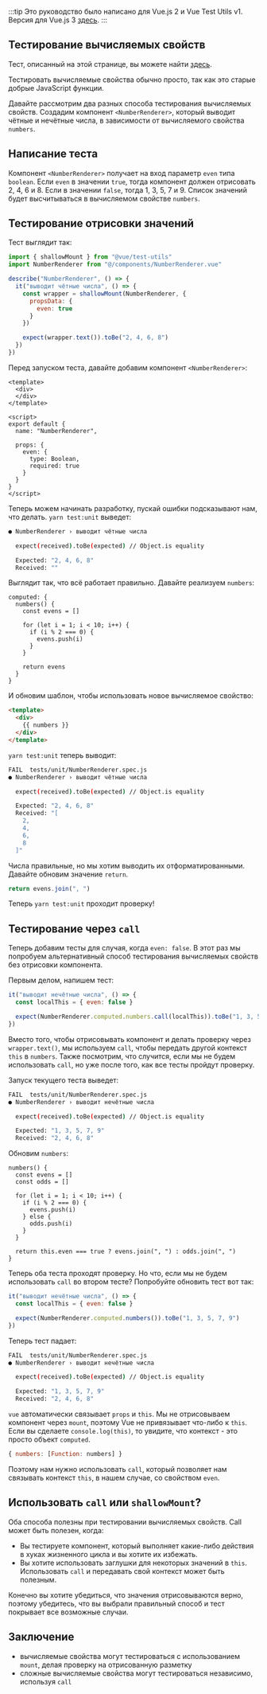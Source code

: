 :::tip Это руководство было написано для Vue.js 2 и Vue Test Utils v1.
Версия для Vue.js 3 [здесь](/v3/ru).
:::

## Тестирование вычисляемых свойств

Тест, описанный на этой странице, вы можете найти [здесь](https://github.com/lmiller1990/vue-testing-handbook/tree/master/demo-app/tests/unit/NumberRenderer.spec.js).

Тестировать вычисляемые свойства обычно просто, так как это старые добрые JavaScript функции.

Давайте рассмотрим два разных способа тестирования вычисляемых свойств. Создадим компонент `<NumberRenderer>`, который выводит чётные и нечётные числа, в зависимости от вычисляемого свойства `numbers`. 

## Написание теста

Компонент `<NumberRenderer>` получает на вход параметр `even` типа `boolean`. Если `even` в значении `true`, тогда компонент должен отрисовать 2, 4, 6 и 8. Если в значении `false`, тогда 1, 3, 5, 7 и 9. Список значений будет высчитываться в вычисляемом свойстве `numbers`.

## Тестирование отрисовки значений

Тест выглядит так:

```js
import { shallowMount } from "@vue/test-utils"
import NumberRenderer from "@/components/NumberRenderer.vue"

describe("NumberRenderer", () => {
  it("выводит чётные числа", () => {
    const wrapper = shallowMount(NumberRenderer, {
      propsData: {
        even: true
      }
    })

    expect(wrapper.text()).toBe("2, 4, 6, 8")
  })
})
```

Перед запуском теста, давайте добавим компонент `<NumberRenderer>`:

```vue
<template>
  <div>
  </div>
</template>

<script>
export default {
  name: "NumberRenderer",

  props: {
    even: {
      type: Boolean,
      required: true
    }
  }
}
</script>
```

Теперь можем начинать разработку, пускай ошибки подсказывают нам, что делать. `yarn test:unit` выведет:

```bash
● NumberRenderer › выводит чётные числа

  expect(received).toBe(expected) // Object.is equality

  Expected: "2, 4, 6, 8"
  Received: ""
```

Выглядит так, что всё работает правильно. Давайте реализуем `numbers`:

```vue
computed: {
  numbers() {
    const evens = []

    for (let i = 1; i < 10; i++) {
      if (i % 2 === 0) {
        evens.push(i)
      }
    }

    return evens
  }
}
```

И обновим шаблон, чтобы использовать новое вычисляемое свойство:

```html
<template>
  <div>
    {{ numbers }}
  </div>
</template>
```

`yarn test:unit` теперь выводит:

```bash
FAIL  tests/unit/NumberRenderer.spec.js
● NumberRenderer › выводит чётные числа

  expect(received).toBe(expected) // Object.is equality

  Expected: "2, 4, 6, 8"
  Received: "[
    2,
    4,
    6,
    8
  ]"
```

Числа правильные, но мы хотим выводить их отформатированными. Давайте обновим значение `return`.

```js
return evens.join(", ")
```

Теперь `yarn test:unit` проходит проверку! 

## Тестирование через `call` 

Теперь добавим тесты для случая, когда `even: false`. В этот раз мы попробуем альтернативный способ тестирования вычисляемых свойств без отрисовки компонента.

Первым делом, напишем тест:

```js
it("выводит нечётные числа", () => {
  const localThis = { even: false }

  expect(NumberRenderer.computed.numbers.call(localThis)).toBe("1, 3, 5, 7, 9")
})
```

Вместо того, чтобы отрисовывать компонент и делать проверку через `wrapper.text()`, мы используем `call`, чтобы передать другой контекст `this` в `numbers`. Также посмотрим, что случится, если мы не будем использовать `call`, но уже после того, как все тесты пройдут проверку.

Запуск текущего теста выведет:

```bash
FAIL  tests/unit/NumberRenderer.spec.js
● NumberRenderer › выводит нечётные числа

  expect(received).toBe(expected) // Object.is equality

  Expected: "1, 3, 5, 7, 9"
  Received: "2, 4, 6, 8"
```

Обновим `numbers`:


```vue
numbers() {
  const evens = []
  const odds = []

  for (let i = 1; i < 10; i++) {
    if (i % 2 === 0) {
      evens.push(i)
    } else {
      odds.push(i)
    }
  }

  return this.even === true ? evens.join(", ") : odds.join(", ")
}
```

Теперь оба теста проходят проверку. Но что, если мы не будем использовать `call` во втором тесте? Попробуйте обновить тест вот так:

```js
it("выводит нечётные числа", () => {
  const localThis = { even: false }

  expect(NumberRenderer.computed.numbers()).toBe("1, 3, 5, 7, 9")
})
```

Теперь тест падает:

```bash
FAIL  tests/unit/NumberRenderer.spec.js
● NumberRenderer › выводит нечётные числа

  expect(received).toBe(expected) // Object.is equality

  Expected: "1, 3, 5, 7, 9"
  Received: "2, 4, 6, 8"
```

`vue` автоматически связывает `props` и `this`. Мы не отрисовываем компонент через `mount`, поэтому Vue не привязывает что-либо к `this`. Если вы сделаете `console.log(this)`, то увидите, что контекст - это просто объект `computed`.

```js
{ numbers: [Function: numbers] }
```

Поэтому нам нужно использовать `call`, который позволяет нам связывать контекст `this`, в нашем случае, со свойством `even`.

## Использовать `call` или `shallowMount`?

Оба способа полезны при тестировании вычисляемых свойств. Call может быть полезен, когда:

- Вы тестируете компонент, который выполняет какие-либо действия в хуках жизненного цикла и вы хотите их избежать.
- Вы хотите использовать заглушки для некоторых значений в `this`. Использовать `call` и передавать свой контекст может быть полезным.

Конечно вы хотите убедиться, что значения отрисовываются верно, поэтому убедитесь, что вы выбрали правильный способ и тест покрывает все возможные случаи.

## Заключение

- вычисляемые свойства могут тестироваться с использованием `mount`, делая проверку на отрисованную разметку
- сложные вычисляемые свойства могут тестироваться независимо, используя `call`
